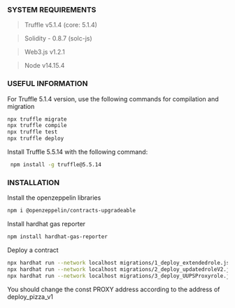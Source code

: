 ### SYSTEM REQUIREMENTS
> Truffle v5.1.4 (core: 5.1.4)

> Solidity - 0.8.7 (solc-js)

> Web3.js v1.2.1

> Node v14.15.4

### USEFUL INFORMATION

For Truffle 5.1.4 version, use the following commands for compilation and migration

```bash
npx truffle migrate
npx truffle compile
npx truffle test
npx truffle deploy
```

Install Truffle 5.5.14 with the following command: 

```bash
 npm install -g truffle@5.5.14
 ```


### INSTALLATION

Install the openzeppelin libraries

```bash
npm i @openzeppelin/contracts-upgradeable
```

Install hardhat gas reporter

```bash
npm install hardhat-gas-reporter
```
Deploy a contract

```bash 
npx hardhat run --network localhost migrations/1_deploy_extendedrole.js
npx hardhat run --network localhost migrations/2_deploy_updatedroleV2.js
npx hardhat run --network localhost migrations/3_deploy_UUPSProxyrole.js
```

You should change the const PROXY address according to the address of deploy_pizza_v1

